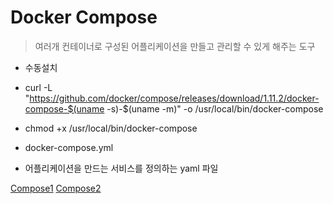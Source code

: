 # Docker Compose

> 여러개 컨테이너로 구성된 어플리케이션을 만들고 관리할 수 있게 해주는 도구

- 수동설치
- curl -L "https://github.com/docker/compose/releases/download/1.11.2/docker-compose-$(uname -s)-$(uname -m)" -o /usr/local/bin/docker-compose 
- chmod +x /usr/local/bin/docker-compose

- docker-compose.yml 
- 어플리케이션을 만드는 서비스를 정의하는 yaml 파일

[Compose1](https://github.com/banziha104/DockerExample/img/2week/compose1.png)
[Compose2](https://github.com/banziha104/DockerExample/img/2week/compose2.png)
